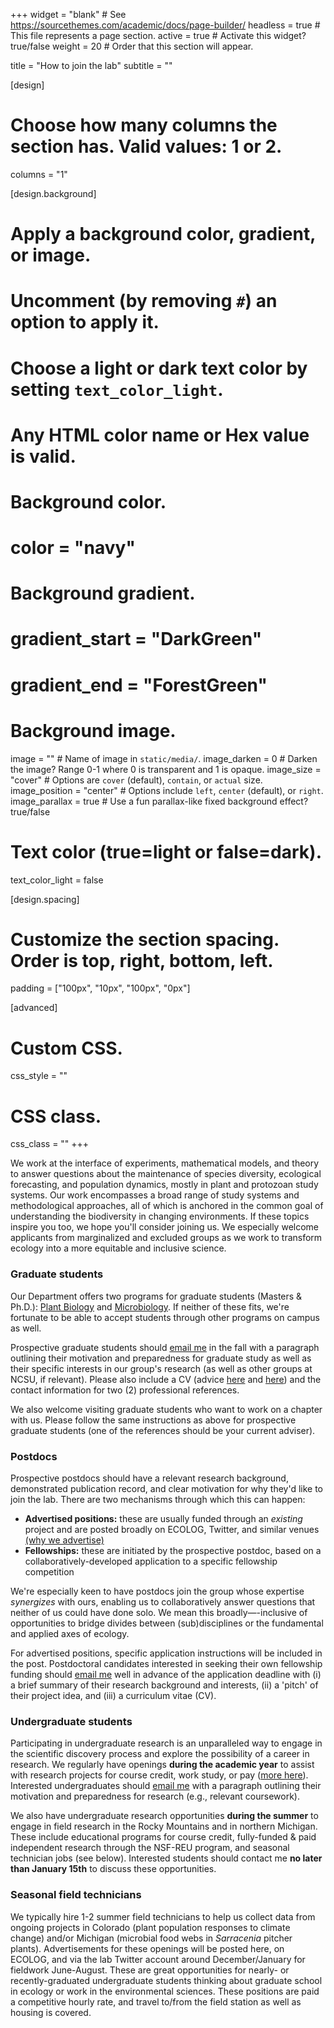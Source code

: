 +++
widget = "blank"  # See https://sourcethemes.com/academic/docs/page-builder/
headless = true  # This file represents a page section.
active = true  # Activate this widget? true/false
weight = 20  # Order that this section will appear.

title = "How to join the lab"
subtitle = ""

[design]
  # Choose how many columns the section has. Valid values: 1 or 2.
  columns = "1"

[design.background]
  # Apply a background color, gradient, or image.
  #   Uncomment (by removing `#`) an option to apply it.
  #   Choose a light or dark text color by setting `text_color_light`.
  #   Any HTML color name or Hex value is valid.

  # Background color.
  # color = "navy"
  
  # Background gradient.
  # gradient_start = "DarkGreen"
  # gradient_end = "ForestGreen"
  
  # Background image.
  image = ""  # Name of image in `static/media/`.
  image_darken = 0  # Darken the image? Range 0-1 where 0 is transparent and 1 is opaque.
  image_size = "cover"  #  Options are `cover` (default), `contain`, or `actual` size.
  image_position = "center"  # Options include `left`, `center` (default), or `right`.
  image_parallax = true  # Use a fun parallax-like fixed background effect? true/false
  
  # Text color (true=light or false=dark).
  text_color_light = false

[design.spacing]
  # Customize the section spacing. Order is top, right, bottom, left.
  padding = ["100px", "10px", "100px", "0px"]

[advanced]
 # Custom CSS. 
 css_style = ""
 
 # CSS class.
 css_class = ""
+++

We work at the interface of experiments, mathematical models, and theory to answer questions about the maintenance of species diversity, ecological forecasting, and population dynamics, mostly in plant and protozoan study systems. Our work encompasses a broad range of study systems and methodological approaches, all of which is anchored in the common goal of understanding the biodiversity in changing environments. If these topics inspire you too, we hope you'll consider joining us. We especially welcome applicants from marginalized and excluded groups as we work to transform ecology into a more equitable and inclusive science.

### Graduate students
Our Department offers two programs for graduate students (Masters & Ph.D.): [Plant Biology](https://cals.ncsu.edu/plant-and-microbial-biology/students/graduate/pb-grad-homepage/) and [Microbiology](https://cals.ncsu.edu/plant-and-microbial-biology/students/graduate/mb-grad-programs/). If neither of these fits, we're fortunate to be able to accept students through other programs on campus as well.

Prospective graduate students should [email me](#contact) in the fall with a paragraph outlining their motivation and preparedness for graduate study as well as their specific interests in our group's research (as well as other groups at NCSU, if relevant). Please also include a CV (advice [here](https://wordvice.com/how-to-write-a-flawless-cv-curriculum-vitae-for-graduate-school/) and [here](https://www.prepscholar.com/gre/blog/how-to-write-a-cv-for-graduate-school/)) and the contact information for two (2) professional references.

We also welcome visiting graduate students who want to work on a chapter with us. Please follow the same instructions as above for prospective graduate students (one of the references should be your current adviser).

### Postdocs
Prospective postdocs should have a relevant research background, demonstrated publication record, and clear motivation for why they'd like to join the lab. There are two mechanisms through which this can happen:

- **Advertised positions:** these are usually funded through an *existing* project and are posted broadly on ECOLOG, Twitter, and similar venues [(why we advertise)](https://www.chronicle.com/article/how-the-opaque-way-we-hire-postdocs-contributes-to-sciences-diversity-problem/)
- **Fellowships:** these are initiated by the prospective postdoc, based on a collaboratively-developed application to a specific fellowship competition

We're especially keen to have postdocs join the group whose expertise *synergizes* with ours, enabling us to collaboratively answer questions that neither of us could have done solo. We mean this broadly—-inclusive of opportunities to bridge divides between (sub)disciplines or the fundamental and applied axes of ecology.

For advertised positions, specific application instructions will be included in the post. Postdoctoral candidates interested in seeking their own fellowship funding should [email me](#contact) well in advance of the application deadline with (i) a brief summary of their research background and interests, (ii) a 'pitch' of their project idea, and (iii) a curriculum vitae (CV).

### Undergraduate students
Participating in undergraduate research is an unparalleled way to engage in the scientific discovery process and explore the possibility of a career in research. We regularly have openings **during the academic year** to assist with research projects for course credit, work study, or pay ([more here](https://undergradresearch.dasa.ncsu.edu/getting-started/)). Interested undergraduates should [email me](#contact) with a paragraph outlining their motivation and preparedness for research (e.g., relevant coursework).

We also have undergraduate research opportunities **during the summer** to engage in field research in the Rocky Mountains and in northern Michigan. These include educational programs for course credit, fully-funded & paid independent research through the NSF-REU program, and seasonal technician jobs (see below). Interested students should contact me **no later than January 15th** to discuss these opportunities.

### Seasonal field technicians
We typically hire 1-2 summer field technicians to help us collect data from ongoing projects in Colorado (plant population responses to climate change) and/or Michigan (microbial food webs in *Sarracenia* pitcher plants). Advertisements for these openings will be posted here, on ECOLOG, and via the lab Twitter account around December/January for fieldwork June-August. These are great opportunities for nearly- or recently-graduated undergraduate students thinking about graduate school in ecology or work in the environmental sciences. These positions are paid a competitive hourly rate, and travel to/from the field station as well as housing is covered.
